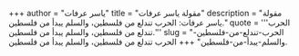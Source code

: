 +++
author = "ياسر عرفات"
title = "مقولة ياسر عرفات"
description = "مقولة ياسر عرفات: الحرب تندلع من فلسطين، والسلم يبدأ من فلسطين."
quote = '''الحرب تندلع من فلسطين، والسلم يبدأ من فلسطين.''' 
slug = "الحرب-تندلع-من-فلسطين-والسلم-يبدأ-من-فلسطين"
+++
الحرب تندلع من فلسطين، والسلم يبدأ من فلسطين.

